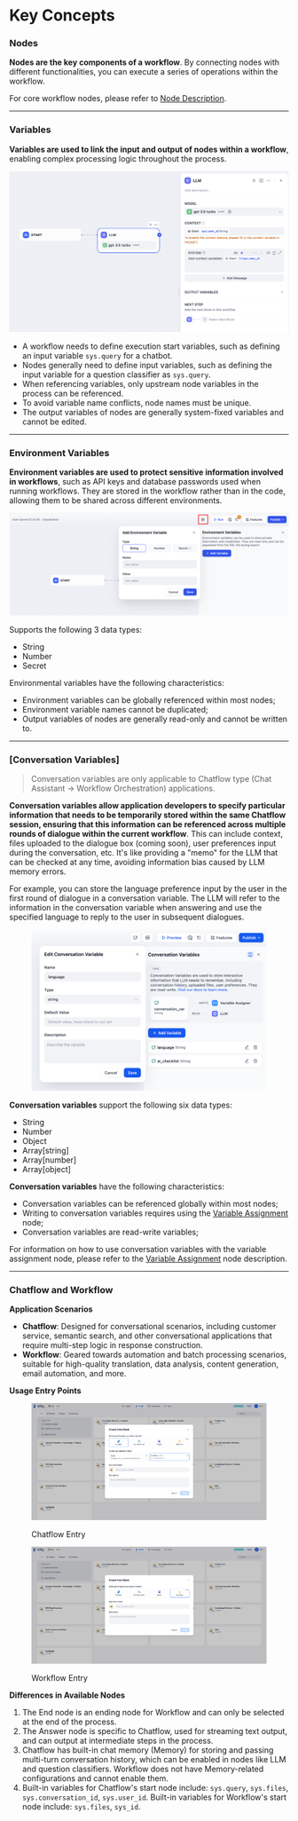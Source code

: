 # Key Concepts

### Nodes

**Nodes are the key components of a workflow**. By connecting nodes with different functionalities, you can execute a series of operations within the workflow.

For core workflow nodes, please refer to [Node Description](node/).

***

### Variables

**Variables are used to link the input and output of nodes within a workflow**, enabling complex processing logic throughout the process.

![](../../../img/en-variables.png)

* A workflow needs to define execution start variables, such as defining an input variable `sys.query` for a chatbot.
* Nodes generally need to define input variables, such as defining the input variable for a question classifier as `sys.query`.
* When referencing variables, only upstream node variables in the process can be referenced.
* To avoid variable name conflicts, node names must be unique.
* The output variables of nodes are generally system-fixed variables and cannot be edited.

***

### Environment Variables

**Environment variables are used to protect sensitive information involved in workflows**, such as API keys and database passwords used when running workflows. They are stored in the workflow rather than in the code, allowing them to be shared across different environments.

![](../../../img/en-env-variable.png)

Supports the following 3 data types:

- String
- Number
- Secret

Environmental variables have the following characteristics:

- Environment variables can be globally referenced within most nodes;
- Environment variable names cannot be duplicated;
- Output variables of nodes are generally read-only and cannot be written to.

***

### [Conversation Variables]

> Conversation variables are only applicable to Chatflow type (Chat Assistant → Workflow Orchestration) applications.

**Conversation variables allow application developers to specify particular information that needs to be temporarily stored within the same Chatflow session, ensuring that this information can be referenced across multiple rounds of dialogue within the current workflow**. This can include context, files uploaded to the dialogue box (coming soon), user preferences input during the conversation, etc. It's like providing a "memo" for the LLM that can be checked at any time, avoiding information bias caused by LLM memory errors.

For example, you can store the language preference input by the user in the first round of dialogue in a conversation variable. The LLM will refer to the information in the conversation variable when answering and use the specified language to reply to the user in subsequent dialogues.

<figure><img src="../../../img/conversation-var.png" alt=""><figcaption></figcaption></figure>

**Conversation variables** support the following six data types:

* String
* Number
* Object
* Array[string]
* Array[number]
* Array[object]

**Conversation variables** have the following characteristics:

* Conversation variables can be referenced globally within most nodes;
* Writing to conversation variables requires using the [Variable Assignment](https://docs.dify.ai/v/zh-hans/guides/workflow/node/variable_assignment) node;
* Conversation variables are read-write variables;

For information on how to use conversation variables with the variable assignment node, please refer to the [Variable Assignment](node/variable_assignment.md) node description.

---

### Chatflow and Workflow

**Application Scenarios**

* **Chatflow**: Designed for conversational scenarios, including customer service, semantic search, and other conversational applications that require multi-step logic in response construction.
* **Workflow**: Geared towards automation and batch processing scenarios, suitable for high-quality translation, data analysis, content generation, email automation, and more.

**Usage Entry Points**

<figure><img src="/en/.gitbook/assets/guides/workflow/key-concepts/output.png" alt=""><figcaption><p>Chatflow Entry</p></figcaption></figure>

<figure><img src="/en/.gitbook/assets/guides/workflow/key-concepts/output (4).png" alt=""><figcaption><p>Workflow Entry</p></figcaption></figure>

**Differences in Available Nodes**

1. The End node is an ending node for Workflow and can only be selected at the end of the process.
2. The Answer node is specific to Chatflow, used for streaming text output, and can output at intermediate steps in the process.
3. Chatflow has built-in chat memory (Memory) for storing and passing multi-turn conversation history, which can be enabled in nodes like LLM and question classifiers. Workflow does not have Memory-related configurations and cannot enable them.
4. Built-in variables for Chatflow's start node include: `sys.query`, `sys.files`, `sys.conversation_id`, `sys.user_id`. Built-in variables for Workflow's start node include: `sys.files`, `sys_id`.